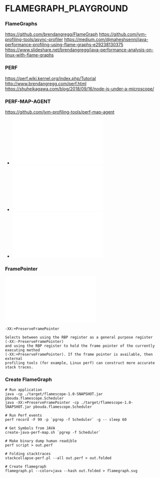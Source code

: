 # FLAMEGRAPH_PLAYGROUND

### FlameGraphs
https://github.com/brendangregg/FlameGraph
https://github.com/jvm-profiling-tools/async-profiler
https://medium.com/@maheshsenni/java-performance-profiling-using-flame-graphs-e29238130375
https://www.slideshare.net/brendangregg/java-performance-analysis-on-linux-with-flame-graphs

### PERF
https://perf.wiki.kernel.org/index.php/Tutorial
http://www.brendangregg.com/perf.html
https://shuheikagawa.com/blog/2018/09/16/node-js-under-a-microscope/

### PERF-MAP-AGENT
https://github.com/jvm-profiling-tools/perf-map-agent

- ![ASYNC_PROFILER](ASYNC_PROFILER.md)
- ![PERF](PERF.md)
- ![PERF_JAVA_FLAMES](PERF_JAVA_FLAMES.md)

### FramePointer

![Frame Pointers](FRAMEPOINTERS.md)

```
-XX:+PreserveFramePointer 

Selects between using the RBP register as a general purpose register (-XX:-PreserveFramePointer) 
and using the RBP register to hold the frame pointer of the currently executing method 
(-XX:+PreserveFramePointer). If the frame pointer is available, then external 
profiling tools (for example, Linux perf) can construct more accurate stack traces.
```

### Create FlameGraph

```
# Run application
java -cp ./target/flamescope-1.0-SNAPSHOT.jar pbouda.flamescope.Scheduler
java -XX:+PreserveFramePointer -cp ./target/flamescope-1.0-SNAPSHOT.jar pbouda.flamescope.Scheduler

# Run Perf_events
perf record -F 99 -p `pgrep -f Scheduler` -g -- sleep 60

# Get Symbols from JAVA 
create-java-perf-map.sh `pgrep -f Scheduler`

# Make binary dump human readible
perf script > out.perf

# Folding stacktraces
stackcollapse-perf.pl --all out.perf > out.folded

# Create flamegraph
flamegraph.pl --color=java --hash out.folded > flamegraph.svg
```